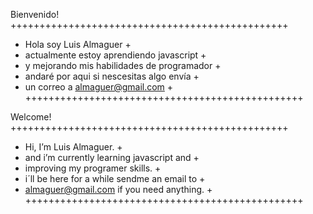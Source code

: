 Bienvenido!
++++++++++++++++++++++++++++++++++++++++++++++++
+  Hola soy Luis Almaguer                      +
+  actualmente estoy aprendiendo javascript    +
+  y mejorando mis habilidades de programador  +
+  andaré por aqui si nescesitas algo envía    +
+  un correo a almaguer@gmail.com              +
++++++++++++++++++++++++++++++++++++++++++++++++


Welcome! 
++++++++++++++++++++++++++++++++++++++++++++++++
+  Hi, I’m Luis Almaguer.                      +                                         
+  and i’m currently learning javascript and   +
+  improving my programer skills.              +
+  i´ll be here for a while sendme an email to +
+  almaguer@gmail.com if you need anything.    +
++++++++++++++++++++++++++++++++++++++++++++++++

<!---
theironc/theironc is a ✨ special ✨ repository because its `README.md` (this file) appears on your GitHub profile.
You can click the Preview link to take a look at your changes.
--->
